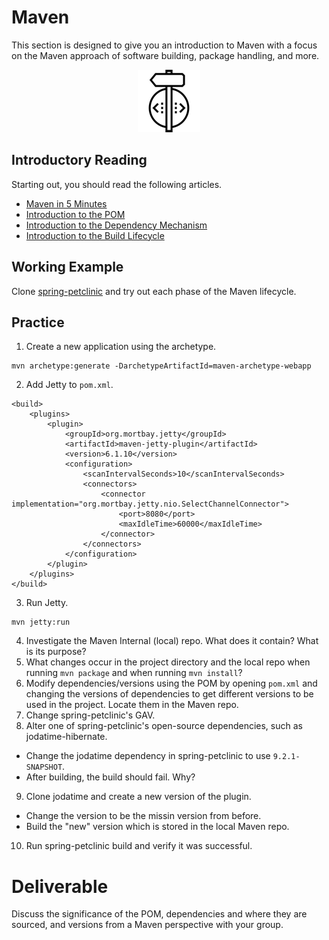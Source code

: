 # Maven

This section is designed to give you an introduction to Maven with a focus on the Maven approach of software building, package handling, and more.

<center>

  ![](../img/build.png)

</center>

## Introductory Reading

Starting out, you should read the following articles.
 - [Maven in 5 Minutes](https://maven.apache.org/guides/getting-started/maven-in-five-minutes.html)
 - [Introduction to the POM](https://maven.apache.org/guides/introduction/introduction-to-the-pom.html)
 - [Introduction to the Dependency Mechanism](https://maven.apache.org/guides/introduction/introduction-to-dependency-mechanism.html)
 - [Introduction to the Build Lifecycle](https://maven.apache.org/guides/introduction/introduction-to-the-lifecycle.html)

## Working Example

Clone [spring-petclinic](https://github.com/liatrio/spring-petclinic) and try out each phase of the Maven lifecycle.

## Practice

 1. Create a new application using the archetype.
```
mvn archetype:generate -DarchetypeArtifactId=maven-archetype-webapp
```
 2. Add Jetty to `pom.xml`.
```
<build>
	<plugins>
		<plugin>
			<groupId>org.mortbay.jetty</groupId>
			<artifactId>maven-jetty-plugin</artifactId>
			<version>6.1.10</version>
			<configuration>
				<scanIntervalSeconds>10</scanIntervalSeconds>
				<connectors>
					<connector implementation="org.mortbay.jetty.nio.SelectChannelConnector">
						<port>8080</port>
						<maxIdleTime>60000</maxIdleTime>
					</connector>
				</connectors>
			</configuration>
		</plugin>
	</plugins>
</build>
```
 3. Run Jetty.
```
mvn jetty:run
```
 4. Investigate the Maven Internal (local) repo. What does it contain? What is its purpose?
 5. What changes occur in the project directory and the local repo when running `mvn package` and when running `mvn install`?
 6. Modify dependencies/versions using the POM by opening `pom.xml` and changing the versions of dependencies to get different versions to be used in the project. Locate them in the Maven repo.
 7. Change spring-petclinic's GAV.
 8. Alter one of spring-petclinic's open-source dependencies, such as jodatime-hibernate.
   - Change the jodatime dependency in spring-petclinic to use `9.2.1-SNAPSHOT`.
   - After building, the build should fail. Why?
 9. Clone jodatime and create a new version of the plugin.
   - Change the version to be the missin version from before.
   - Build the "new" version which is stored in the local Maven repo.
 10. Run spring-petclinic build and verify it was successful.

# Deliverable

Discuss the significance of the POM, dependencies and where they are sourced, and versions from a Maven perspective with your group.
